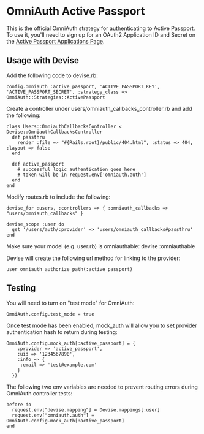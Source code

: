 # OmniAuth Active Passport

This is the official OmniAuth strategy for authenticating to Active Passport. To
use it, you'll need to sign up for an OAuth2 Application ID and Secret
on the [Active Passport Applications Page](https://passport.active.com/passport/manage).


## Usage with Devise

Add the following code to devise.rb:

	config.omniauth :active_passport, 'ACTIVE_PASSPORT_KEY', 'ACTIVE_PASSPORT_SECRET', :strategy_class => OmniAuth::Strategies::ActivePassport


Create a controller under users/omniauth_callbacks_controller.rb and add the following:

	class Users::OmniauthCallbacksController < Devise::OmniauthCallbacksController
	  def passthru
	    render :file => "#{Rails.root}/public/404.html", :status => 404, :layout => false
	  end
	
	  def active_passport
	    # successful logic authentication goes here
		# token will be in request.env['omniauth.auth']
	  end
	end


Modify routes.rb to include the following:

	devise_for :users, :controllers => { :omniauth_callbacks => "users/omniauth_callbacks" }
  
	devise_scope :user do
	  get '/users/auth/:provider' => 'users/omniauth_callbacks#passthru'
	end
	

Make sure your model (e.g. user.rb) is omniauthable:
	devise :omniauthable


Devise will create the following url method for linking to the provider:
	
	user_omniauth_authorize_path(:active_passport)


## Testing

You will need to turn on "test mode" for OmniAuth:

	OmniAuth.config.test_mode = true
	

Once test mode has been enabled, mock_auth will allow you to set provider authentication hash to return during testing:

	OmniAuth.config.mock_auth[:active_passport] = {
		:provider => 'active_passport',
		:uid => '1234567890',
		:info => {
		 :email => 'test@example.com'
		}
	  })


The following two env variables are needed to prevent routing errors during OmniAuth controller tests:

	before do 
	  request.env["devise.mapping"] = Devise.mappings[:user] 
	  request.env["omniauth.auth"] = OmniAuth.config.mock_auth[:active_passport] 
	end